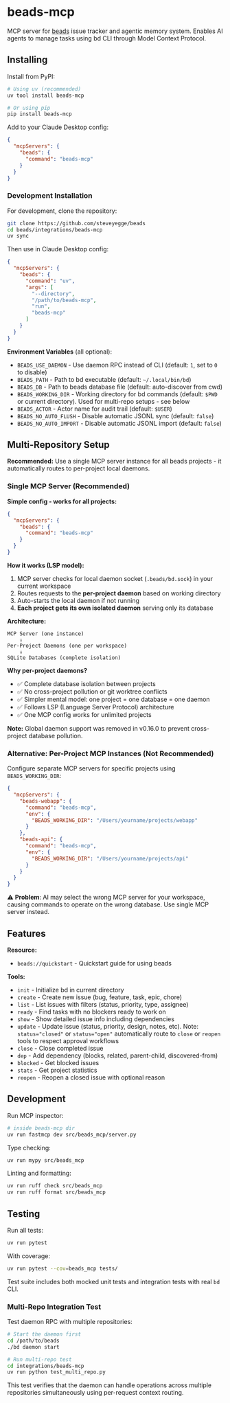 # beads-mcp

MCP server for [beads](https://github.com/steveyegge/beads) issue tracker and agentic memory system.
Enables AI agents to manage tasks using bd CLI through Model Context Protocol.

## Installing

Install from PyPI:

```bash
# Using uv (recommended)
uv tool install beads-mcp

# Or using pip
pip install beads-mcp
```

Add to your Claude Desktop config:

```json
{
  "mcpServers": {
    "beads": {
      "command": "beads-mcp"
    }
  }
}
```

### Development Installation

For development, clone the repository:

```bash
git clone https://github.com/steveyegge/beads
cd beads/integrations/beads-mcp
uv sync
```

Then use in Claude Desktop config:

```json
{
  "mcpServers": {
    "beads": {
      "command": "uv",
      "args": [
        "--directory",
        "/path/to/beads-mcp",
        "run",
        "beads-mcp"
      ]
    }
  }
}
```

**Environment Variables** (all optional):
- `BEADS_USE_DAEMON` - Use daemon RPC instead of CLI (default: `1`, set to `0` to disable)
- `BEADS_PATH` - Path to bd executable (default: `~/.local/bin/bd`)
- `BEADS_DB` - Path to beads database file (default: auto-discover from cwd)
- `BEADS_WORKING_DIR` - Working directory for bd commands (default: `$PWD` or current directory). Used for multi-repo setups - see below
- `BEADS_ACTOR` - Actor name for audit trail (default: `$USER`)
- `BEADS_NO_AUTO_FLUSH` - Disable automatic JSONL sync (default: `false`)
- `BEADS_NO_AUTO_IMPORT` - Disable automatic JSONL import (default: `false`)

## Multi-Repository Setup

**Recommended:** Use a single MCP server instance for all beads projects - it automatically routes to per-project local daemons.

### Single MCP Server (Recommended)

**Simple config - works for all projects:**
```json
{
  "mcpServers": {
    "beads": {
      "command": "beads-mcp"
    }
  }
}
```

**How it works (LSP model):**
1. MCP server checks for local daemon socket (`.beads/bd.sock`) in your current workspace
2. Routes requests to the **per-project daemon** based on working directory
3. Auto-starts the local daemon if not running
4. **Each project gets its own isolated daemon** serving only its database

**Architecture:**
```
MCP Server (one instance)
    ↓
Per-Project Daemons (one per workspace)
    ↓
SQLite Databases (complete isolation)
```

**Why per-project daemons?**
- ✅ Complete database isolation between projects
- ✅ No cross-project pollution or git worktree conflicts
- ✅ Simpler mental model: one project = one database = one daemon
- ✅ Follows LSP (Language Server Protocol) architecture
- ✅ One MCP config works for unlimited projects

**Note:** Global daemon support was removed in v0.16.0 to prevent cross-project database pollution.

### Alternative: Per-Project MCP Instances (Not Recommended)

Configure separate MCP servers for specific projects using `BEADS_WORKING_DIR`:

```json
{
  "mcpServers": {
    "beads-webapp": {
      "command": "beads-mcp",
      "env": {
        "BEADS_WORKING_DIR": "/Users/yourname/projects/webapp"
      }
    },
    "beads-api": {
      "command": "beads-mcp",
      "env": {
        "BEADS_WORKING_DIR": "/Users/yourname/projects/api"
      }
    }
  }
}
```

⚠️ **Problem**: AI may select the wrong MCP server for your workspace, causing commands to operate on the wrong database. Use single MCP server instead.

## Features

**Resource:**
- `beads://quickstart` - Quickstart guide for using beads

**Tools:**
- `init` - Initialize bd in current directory
- `create` - Create new issue (bug, feature, task, epic, chore)
- `list` - List issues with filters (status, priority, type, assignee)
- `ready` - Find tasks with no blockers ready to work on
- `show` - Show detailed issue info including dependencies
- `update` - Update issue (status, priority, design, notes, etc). Note: `status="closed"` or `status="open"` automatically route to `close` or `reopen` tools to respect approval workflows
- `close` - Close completed issue
- `dep` - Add dependency (blocks, related, parent-child, discovered-from)
- `blocked` - Get blocked issues
- `stats` - Get project statistics
- `reopen` - Reopen a closed issue with optional reason


## Development

Run MCP inspector:
```bash
# inside beads-mcp dir
uv run fastmcp dev src/beads_mcp/server.py
```

Type checking:
```bash
uv run mypy src/beads_mcp
```

Linting and formatting:
```bash
uv run ruff check src/beads_mcp
uv run ruff format src/beads_mcp
```

## Testing

Run all tests:
```bash
uv run pytest
```

With coverage:
```bash
uv run pytest --cov=beads_mcp tests/
```

Test suite includes both mocked unit tests and integration tests with real `bd` CLI.

### Multi-Repo Integration Test

Test daemon RPC with multiple repositories:
```bash
# Start the daemon first
cd /path/to/beads
./bd daemon start

# Run multi-repo test
cd integrations/beads-mcp
uv run python test_multi_repo.py
```

This test verifies that the daemon can handle operations across multiple repositories simultaneously using per-request context routing.
